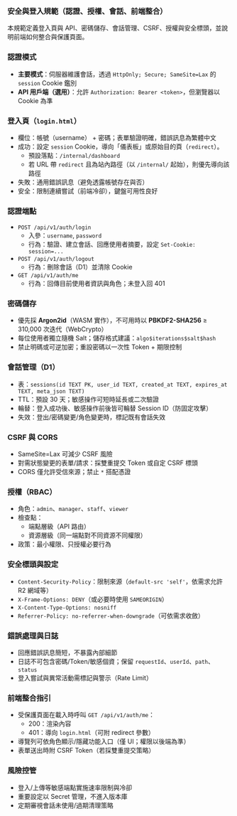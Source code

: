 ### 安全與登入規範（認證、授權、會話、前端整合）

本規範定義登入頁與 API、密碼儲存、會話管理、CSRF、授權與安全標頭，並說明前端如何整合與保護頁面。

### 認證模式
- **主要模式**：伺服器維護會話，透過 `HttpOnly; Secure; SameSite=Lax` 的 `session` Cookie 鑑別
- **API 用戶端（選用）**：允許 `Authorization: Bearer <token>`，但瀏覽器以 Cookie 為準

### 登入頁（`login.html`）
- 欄位：帳號（username） + 密碼；表單驗證明確，錯誤訊息為繁體中文
- 成功：設定 `session` Cookie，導向「儀表板」或原始目的頁（`redirect`）。
  - 預設落點：`/internal/dashboard`
  - 若 URL 帶 `redirect` 且為站內路徑（以 `/internal/` 起始），則優先導向該路徑
- 失敗：通用錯誤訊息（避免透露帳號存在與否）
- 安全：限制連續嘗試（前端冷卻），鍵盤可用性良好

### 認證端點
- `POST /api/v1/auth/login`
  - 入參：`username`, `password`
  - 行為：驗證、建立會話、回應使用者摘要，設定 `Set-Cookie: session=...`
- `POST /api/v1/auth/logout`
  - 行為：刪除會話（D1）並清除 Cookie
- `GET /api/v1/auth/me`
  - 行為：回傳目前使用者資訊與角色；未登入回 401

### 密碼儲存
- 優先採 **Argon2id**（WASM 實作），不可用時以 **PBKDF2-SHA256** ≥ 310,000 次迭代（WebCrypto）
- 每位使用者獨立隨機 Salt；儲存格式建議：`algo$iterations$salt$hash`
- 禁止明碼或可逆加密；重設密碼以一次性 Token + 期限控制

### 會話管理（D1）
- 表：`sessions(id TEXT PK, user_id TEXT, created_at TEXT, expires_at TEXT, meta_json TEXT)`
- TTL：預設 30 天；敏感操作可短時延長或二次驗證
- 輪替：登入成功後、敏感操作前後皆可輪替 Session ID（防固定攻擊）
- 失效：登出/密碼變更/角色變更時，標記既有會話失效

### CSRF 與 CORS
- SameSite=Lax 可減少 CSRF 風險
- 對需狀態變更的表單/請求：採雙重提交 Token 或自定 CSRF 標頭
- CORS 僅允許受信來源；禁止 `*` 搭配憑證

### 授權（RBAC）
- 角色：`admin`、`manager`、`staff`、`viewer`
- 檢查點：
  - 端點層級（API 路由）
  - 資源層級（同一端點對不同資源不同權限）
- 政策：最小權限、只授權必要行為

### 安全標頭與設定
- `Content-Security-Policy`：限制來源（`default-src 'self'`，依需求允許 R2 網域等）
- `X-Frame-Options: DENY`（或必要時使用 `SAMEORIGIN`）
- `X-Content-Type-Options: nosniff`
- `Referrer-Policy: no-referrer-when-downgrade`（可依需求收斂）

### 錯誤處理與日誌
- 回應錯誤訊息簡短，不暴露內部細節
- 日誌不可包含密碼/Token/敏感個資；保留 `requestId`、`userId`、`path`、`status`
- 登入嘗試與異常活動需標記與警示（Rate Limit）

### 前端整合指引
- 受保護頁面在載入時呼叫 `GET /api/v1/auth/me`：
  - 200：渲染內容
  - 401：導向 `login.html`（可附 redirect 參數）
- 導覽列可依角色顯示/隱藏功能入口（僅 UI；權限以後端為準）
- 表單送出時附 CSRF Token（若採雙重提交策略）

### 風險控管
- 登入/上傳等敏感端點實施速率限制與冷卻
- 重要設定以 Secret 管理，不進入版本庫
- 定期審視會話未使用/過期清理策略


